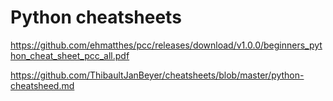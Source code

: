 # Python cheatsheets

https://github.com/ehmatthes/pcc/releases/download/v1.0.0/beginners_python_cheat_sheet_pcc_all.pdf

https://github.com/ThibaultJanBeyer/cheatsheets/blob/master/python-cheatsheed.md
